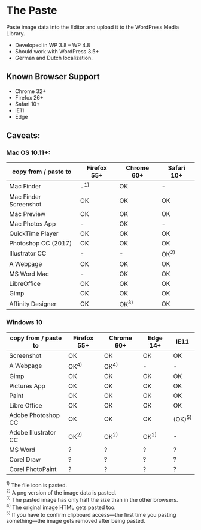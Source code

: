The Paste
==========

Paste image data into the Editor and upload it to the WordPress Media Library.

 - Developed in WP 3.8 – WP 4.8
 - Should work with WordPress 3.5+
 - German and Dutch localization. 

Known Browser Support
---------------------

 - Chrome 32+
 - Firefox 26+
 - Safari 10+
 - IE11
 - Edge


Caveats:
--------

### Mac OS 10.11+:

| copy from / paste to  | Firefox 55+    | Chrome 60+      | Safari 10+      |
|-----------------------|----------------|-----------------|-----------------|
| Mac Finder            | -<sup>1)</sup> | OK              | -               |
| Mac Finder Screenshot | OK             | OK              | OK              |
| Mac Preview           | OK             | OK              | OK              |
| Mac Photos App        | -              | OK              | -               |
| QuickTime Player      | OK             | OK              | OK              |
| Photoshop CC (2017)   | OK             | OK              | OK              |
| Illustrator CC        | -              | -               | OK<sup>2)</sup> |
| A Webpage             | OK             | OK              | OK              |
| MS Word Mac           | -              | OK              | OK              |
| LibreOffice           | OK             | OK              | OK              |
| Gimp                  | OK             | OK              | OK              |
| Affinity Designer     | OK             | OK<sup>3)</sup> | OK              |

### Windows 10

| copy from / paste to  | Firefox 55+     | Chrome 60+      | Edge 14+        | IE11              |
|-----------------------|-----------------|-----------------|-----------------|-------------------|
| Screenshot            | OK              | OK              | OK              | OK                |
| A Webpage             | OK<sup>4)</sup> | OK<sup>4)</sup> | -               | -                 |
| Gimp                  | OK              | OK              | OK              | OK                |
| Pictures App          | OK              | OK              | OK              | OK                |
| Paint                 | OK              | OK              | OK              | OK                |
| Libre Office          | OK              | OK              | OK              | OK                |
| Adobe Photoshop CC    | OK              | OK              | OK              | (OK)<sup>5)</sup> |
| Adobe Illustrator CC  | OK<sup>2)</sup> | OK<sup>2)</sup> | OK<sup>2)</sup> | -                 |
| MS Word               | ?               | ?               | ?               | ?                 |
| Corel Draw            | ?               | ?               | ?               | ?                 |
| Corel PhotoPaint      | ?               | ?               | ?               | ?                 |


<sup>1)</sup> The file icon is pasted.  
<sup>2)</sup> A png version of the image data is pasted.  
<sup>3)</sup> The pasted image has only half the size than in the other browsers.  
<sup>4)</sup> The original image HTML gets pasted too.  
<sup>5)</sup> If you have to confirm clipboard access—the first time you pasting something—the image gets removed after being pasted.
